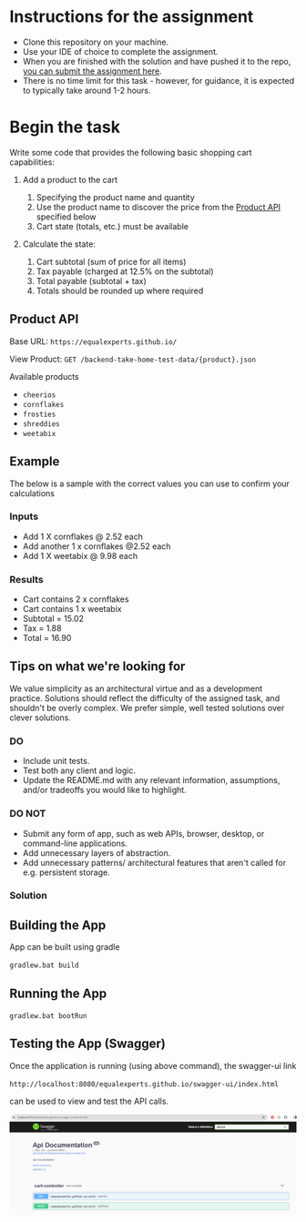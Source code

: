 # Instructions for the assignment

* Clone this repository on your machine.
* Use your IDE of choice to complete the assignment.
* When you are finished with the solution and have pushed it to the repo, [you can submit the assignment here](https://app.snapcode.review/submission_links/298059e2-166e-4cfd-b384-1f8013ac9a0a).
* There is no time limit for this task - however, for guidance, it is expected to typically take around 1-2 hours.

# Begin the task

Write some code that provides the following basic shopping cart capabilities:

1. Add a product to the cart
   1. Specifying the product name and quantity
   2. Use the product name to discover the price from the [Product API](#product-api) specified below
   3. Cart state (totals, etc.) must be available

2. Calculate the state:
   1. Cart subtotal (sum of price for all items)
   2. Tax payable (charged at 12.5% on the subtotal)
   3. Total payable (subtotal + tax)
   4. Totals should be rounded up where required

## Product API

Base URL: `https://equalexperts.github.io/`

View Product: `GET /backend-take-home-test-data/{product}.json`

Available products
* `cheerios`
* `cornflakes`
* `frosties`
* `shreddies`
* `weetabix`

## Example
The below is a sample with the correct values you can use to confirm your calculations

### Inputs
* Add 1 X cornflakes @ 2.52 each
* Add another 1 x cornflakes @2.52 each
* Add 1 X weetabix @ 9.98 each
  
### Results  
* Cart contains 2 x cornflakes
* Cart contains 1 x weetabix
* Subtotal = 15.02
* Tax = 1.88
* Total = 16.90

## Tips on what we're looking for

We value simplicity as an architectural virtue and as a development practice. Solutions should reflect the difficulty of the assigned task, and shouldn't be overly complex. We prefer simple, well tested solutions over clever solutions. 

### DO

*  Include unit tests.
*  Test both any client and logic.
*  Update the README.md with any relevant information, assumptions, and/or tradeoffs you would like to highlight.

### DO NOT

*  Submit any form of app, such as web APIs, browser, desktop, or command-line applications.
*  Add unnecessary layers of abstraction.
*  Add unnecessary patterns/ architectural features that aren't called for e.g. persistent storage.

### Solution

## Building the App
App can be built using gradle

`gradlew.bat build`

## Running the App
`gradlew.bat bootRun`

## Testing the App (Swagger)

Once the application is running (using above command), the swagger-ui link

`http://localhost:8080/equalexperts.github.io/swagger-ui/index.html`

can be used to view and test the API calls.

![Swagger UI](./swagger-ui.png)


